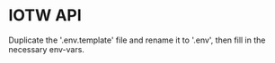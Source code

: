 # IOTW API
Duplicate the '.env.template' file and rename it to '.env', then fill in the necessary env-vars.